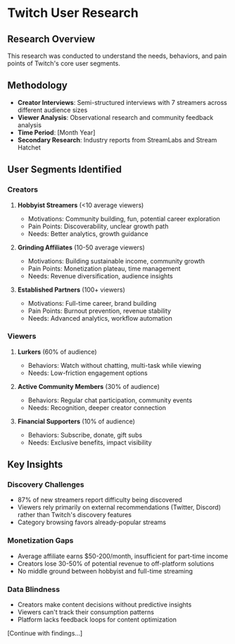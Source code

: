 # Twitch User Research

## Research Overview
This research was conducted to understand the needs, behaviors, and pain points of Twitch's core user segments.

## Methodology
- **Creator Interviews**: Semi-structured interviews with 7 streamers across different audience sizes
- **Viewer Analysis**: Observational research and community feedback analysis
- **Time Period**: [Month Year]
- **Secondary Research**: Industry reports from StreamLabs and Stream Hatchet

## User Segments Identified

### Creators
1. **Hobbyist Streamers** (<10 average viewers)
   - Motivations: Community building, fun, potential career exploration
   - Pain Points: Discoverability, unclear growth path
   - Needs: Better analytics, growth guidance

2. **Grinding Affiliates** (10-50 average viewers)
   - Motivations: Building sustainable income, community growth
   - Pain Points: Monetization plateau, time management
   - Needs: Revenue diversification, audience insights

3. **Established Partners** (100+ viewers)
   - Motivations: Full-time career, brand building
   - Pain Points: Burnout prevention, revenue stability
   - Needs: Advanced analytics, workflow automation

### Viewers
1. **Lurkers** (60% of audience)
   - Behaviors: Watch without chatting, multi-task while viewing
   - Needs: Low-friction engagement options

2. **Active Community Members** (30% of audience)
   - Behaviors: Regular chat participation, community events
   - Needs: Recognition, deeper creator connection

3. **Financial Supporters** (10% of audience)
   - Behaviors: Subscribe, donate, gift subs
   - Needs: Exclusive benefits, impact visibility

## Key Insights

### Discovery Challenges
- 87% of new streamers report difficulty being discovered
- Viewers rely primarily on external recommendations (Twitter, Discord) rather than Twitch's discovery features
- Category browsing favors already-popular streams

### Monetization Gaps
- Average affiliate earns $50-200/month, insufficient for part-time income
- Creators lose 30-50% of potential revenue to off-platform solutions
- No middle ground between hobbyist and full-time streaming

### Data Blindness
- Creators make content decisions without predictive insights
- Viewers can't track their consumption patterns
- Platform lacks feedback loops for content optimization

[Continue with findings...]
